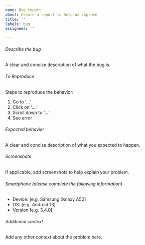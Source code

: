 ```yaml
---
name: Bug report
about: Create a report to help us improve
title: ''
labels: bug
assignees: ''

---
```


###### Describe the bug
A clear and concise description of what the bug is.

###### To Reproduce
Steps to reproduce the behavior:
1. Go to '...'
2. Click on '....'
3. Scroll down to '....'
4. See error

###### Expected behavior
A clear and concise description of what you expected to happen.

###### Screenshots
If applicable, add screenshots to help explain your problem.

###### Smartphone (please complete the following information)
 - Device: [e.g. Samsung Galaxy A52]
 - OS: [e.g. Android 13]
 - Version [e.g. 3.4.0]

###### Additional context
Add any other context about the problem here.
